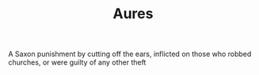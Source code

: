 ---
title: Aures
letter: A
permalink: "/definitions/aures.html"
body: A Saxon punishment by cutting off the ears, inflicted on those who robbed churches,
  or were guilty of any other theft
published_at: '2018-07-07'
layout: post
---